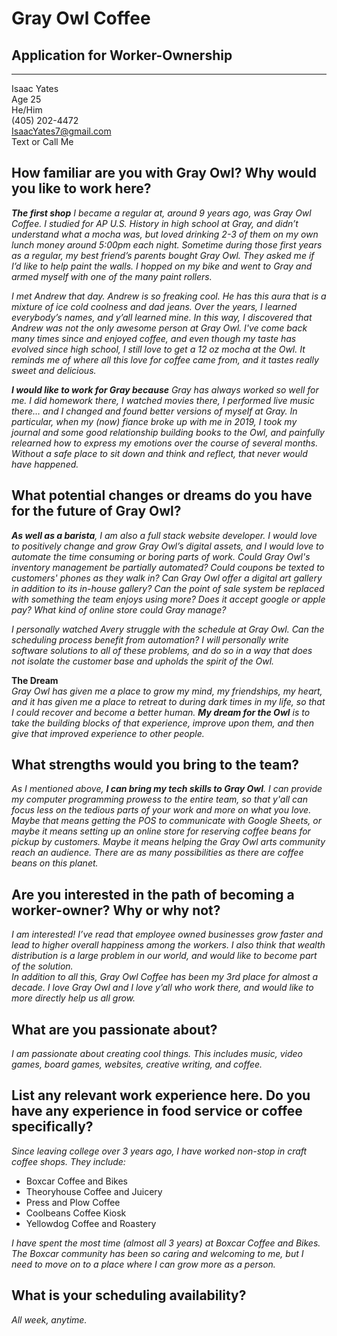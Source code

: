# Gray Owl Coffee
## Application for Worker-Ownership
-----
Isaac Yates  
Age 25  
He/Him  
(405) 202-4472  
IsaacYates7@gmail.com  
Text or Call Me

## **How familiar are you with Gray Owl? Why would you like to work here?**  
***The first shop** I became a regular at, around 9 years ago, was Gray Owl Coffee. I studied for AP U.S. History in high school at Gray, and didn’t understand what a mocha was, but loved drinking 2-3 of them on my own lunch money around 5:00pm each night. Sometime during those first years as a regular, my best friend’s parents bought Gray Owl. They asked me if I’d like to help paint the walls. I hopped on my bike and went to Gray and armed myself with one of the many paint rollers.*

*I met Andrew that day. Andrew is so freaking cool. He has this aura that is a mixture of ice cold coolness and dad jeans. Over the years, I learned everybody’s names, and y’all learned mine. In this way, I discovered that Andrew was not the only awesome person at Gray Owl. I've come back many times since and enjoyed coffee, and even though my taste has evolved since high school, I still love to get a 12 oz mocha at the Owl. It reminds me of where all this love for coffee came from, and it tastes really sweet and delicious.*

***I would like to work for Gray because** Gray has always worked so well for me. I did homework there, I watched movies there, I performed live music there… and I changed and found better versions of myself at Gray. In particular, when my (now) fiance broke up with me in 2019, I took my journal and some good relationship building books to the Owl, and painfully relearned how to express my emotions over the course of several months. Without a safe place to sit down and think and reflect, that never would have happened.*

## **What potential changes or dreams do you have for the future of Gray Owl?**  
***As well as a barista**, I am also a full stack website developer. I would love to positively change and grow Gray Owl’s digital assets, and I would love to automate the time consuming or boring parts of work. Could Gray Owl's inventory management be partially automated? Could coupons be texted to customers' phones as they walk in? Can Gray Owl offer a digital art gallery in addition to its in-house gallery? Can the point of sale system be replaced with something the team enjoys using more? Does it accept google or apple pay? What kind of online store could Gray manage?*

*I personally watched Avery struggle with the schedule at Gray Owl. Can the scheduling process benefit from automation? I will personally write software solutions to all of these problems, and do so in a way that does not isolate the customer base and upholds the spirit of the Owl.*

**The Dream**  
*Gray Owl has given me a place to grow my mind, my friendships, my heart, and it has given me a place to retreat to during dark times in my life, so that I could recover and become a better human. **My dream for the Owl** is to take the building blocks of that experience, improve upon them, and then give that improved experience to other people.*

## **What strengths would you bring to the team?**  
*As I mentioned above, **I can bring my tech skills to Gray Owl**. I can provide my computer programming prowess to the entire team, so that y'all can focus less on the tedious parts of your work and more on what you love. Maybe that means getting the POS to communicate with Google Sheets, or maybe it means setting up an online store for reserving coffee beans for pickup by customers. Maybe it means helping the Gray Owl arts community reach an audience. There are as many possibilities as there are coffee beans on this planet.*

## **Are you interested in the path of becoming a worker-owner? Why or why not?**  
*I am interested! I’ve read that employee owned businesses grow faster and lead to higher overall happiness among the workers. I also think that wealth distribution is a large problem in our world, and would like to become part of the solution.*  
*In addition to all this, Gray Owl Coffee has been my 3rd place for almost a decade. I love Gray Owl and I love y’all who work there, and would like to more directly help us all grow.*

## **What are you passionate about?**
*I am passionate about creating cool things. This includes music, video games, board games, websites, creative writing, and coffee.*

## **List any relevant work experience here. Do you have any experience in food service or coffee specifically?**
*Since leaving college over 3 years ago, I have worked non-stop in craft coffee shops. They include:*  
    
 - Boxcar Coffee and Bikes
 - Theoryhouse Coffee and Juicery
 - Press and Plow Coffee
 - Coolbeans Coffee Kiosk
 - Yellowdog Coffee and Roastery

*I have spent the most time (almost all 3 years) at Boxcar Coffee and Bikes. The Boxcar community has been so caring and welcoming to me, but I need to move on to a place where I can grow more as a person.*

## **What is your scheduling availability?**
*All week, anytime.*